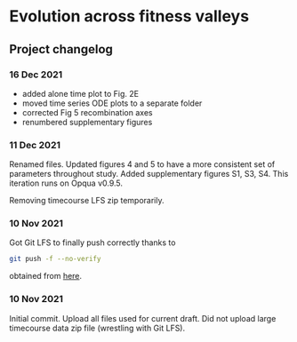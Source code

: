 
# Evolution across fitness valleys
## Project changelog

### 16 Dec 2021
- added alone time plot to Fig. 2E
- moved time series ODE plots to a separate folder
- corrected Fig 5 recombination axes
- renumbered supplementary figures

### 11 Dec 2021
Renamed files. Updated figures 4 and 5 to have a more consistent set of
parameters throughout study. Added supplementary figures S1, S3, S4.
This iteration runs on Opqua v0.9.5.

Removing timecourse LFS zip temporarily.

### 10 Nov 2021
Got Git LFS to finally push correctly thanks to
```bash
git push -f --no-verify
```
obtained from [here](https://stackoverflow.com/questions/57715457/git-lfs-files-not-pushing-to-remote-repo).

### 10 Nov 2021
Initial commit. Upload all files used for current draft. Did not upload
large timecourse data zip file (wrestling with Git LFS).
